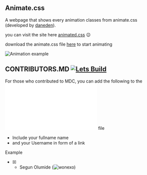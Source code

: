 ## Animate.css 

A webpage that shows every animation classes from animate.css (developed by [daneden](https://github.com/daneden)).

you can visit the site here [animated.css](https://wonexo.github.io/animatecss)
:wink:

download the animate.css file [here](https://github.com/daneden/animate.css) to start animating

![Animation example](http://res.cloudinary.com/dfd5dyuho/image/upload/v1509092990/animatecss_jm0khq.gif)

## CONTRIBUTORS.MD [![Lets Build](https://cdn.rawgit.com/sindresorhus/awesome/d7305f38d29fed78fa85652e3a63e154dd8e8829/media/badge.svg)](https://github.com/sindresorhus/awesome)
For those who contributed to MDC, you can add the following to the ![CONTRIBUTORS.md](./CONTRIBUTORS.md) file
* Include your fullname name 
* and your Username in form of a link

Example 
 - [x] * Segun Olumide (![wonexo](https://github.com/wonexo))
